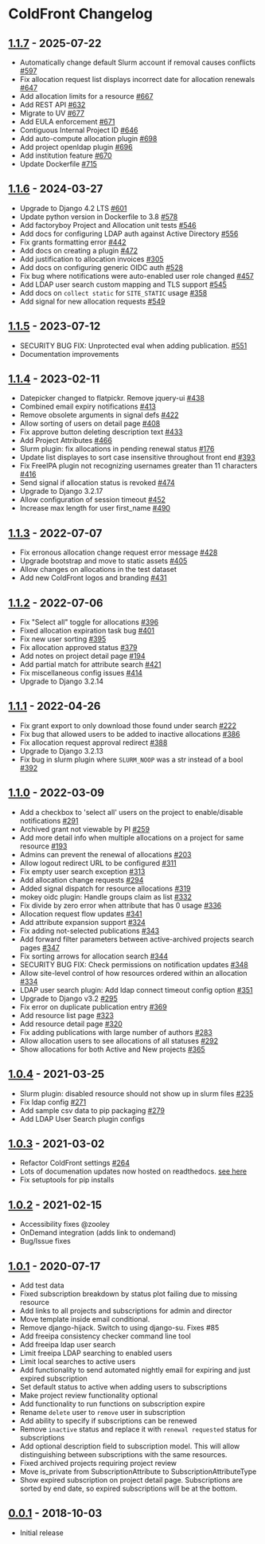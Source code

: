 # ColdFront Changelog

## [1.1.7] - 2025-07-22

- Automatically change default Slurm account if removal causes conflicts [#597](https://github.com/ubccr/coldfront/pull/597)
- Fix allocation request list displays incorrect date for allocation renewals [#647](https://github.com/ubccr/coldfront/issues/647)
- Add allocation limits for a resource [#667](https://github.com/ubccr/coldfront/pull/667)
- Add REST API [#632](https://github.com/ubccr/coldfront/pull/632)
- Migrate to UV [#677](https://github.com/ubccr/coldfront/pull/677)
- Add EULA enforcement [#671](https://github.com/ubccr/coldfront/pull/671)
- Contiguous Internal Project ID [#646](https://github.com/ubccr/coldfront/pull/646)
- Add auto-compute allocation plugin [#698](https://github.com/ubccr/coldfront/pull/698)
- Add project openldap plugin [#696](https://github.com/ubccr/coldfront/pull/696)
- Add institution feature [#670](https://github.com/ubccr/coldfront/pull/670)
- Update Dockerfile [#715](https://github.com/ubccr/coldfront/pull/715)

## [1.1.6] - 2024-03-27

- Upgrade to Django 4.2 LTS [#601](https://github.com/ubccr/coldfront/pull/601)
- Update python version in Dockerfile to 3.8 [#578](https://github.com/ubccr/coldfront/pull/578)
- Add factoryboy Project and Allocation unit tests [#546](https://github.com/ubccr/coldfront/pull/546)
- Add docs for configuring LDAP auth against Active Directory [#556](https://github.com/ubccr/coldfront/pull/556)
- Fix grants formatting error [#442](https://github.com/ubccr/coldfront/issues/442)
- Add docs on creating a plugin [#472](https://github.com/ubccr/coldfront/issues/472)
- Add justification to allocation invoices [#305](https://github.com/ubccr/coldfront/issues/305)
- Add docs on configuring generic OIDC auth [#528](https://github.com/ubccr/coldfront/pull/528)
- Fix bug where notifications were auto-enabled user role changed [#457](https://github.com/ubccr/coldfront/issues/457)
- Add LDAP user search custom mapping and TLS support [#545](https://github.com/ubccr/coldfront/pull/545)
- Add docs on `collect static` for `SITE_STATIC` usage [#358](https://github.com/ubccr/coldfront/issues/358)
- Add signal for new allocation requests [#549](https://github.com/ubccr/coldfront/pull/549)

## [1.1.5] - 2023-07-12

- SECURITY BUG FIX: Unprotected eval when adding publication. [#551](https://github.com/ubccr/coldfront/pull/551)
- Documentation improvements

## [1.1.4] - 2023-02-11

- Datepicker changed to flatpickr. Remove jquery-ui [#438](https://github.com/ubccr/coldfront/issues/438)
- Combined email expiry notifications [#413](https://github.com/ubccr/coldfront/pull/413)
- Remove obsolete arguments in signal defs [#422](https://github.com/ubccr/coldfront/pull/422)
- Allow sorting of users on detail page [#408](https://github.com/ubccr/coldfront/issues/408)
- Fix approve button deleting description text [#433](https://github.com/ubccr/coldfront/issues/433)
- Add Project Attributes [#466](https://github.com/ubccr/coldfront/pull/466)
- Slurm plugin: fix allocations in pending renewal status [#176](https://github.com/ubccr/coldfront/issues/176)
- Update list displayes to sort case insensitive throughout front end [#393](https://github.com/ubccr/coldfront/issues/393)
- Fix FreeIPA plugin not recognizing usernames greater than 11 characters [#416](https://github.com/ubccr/coldfront/issues/416)
- Send signal if allocation status is revoked [#474](https://github.com/ubccr/coldfront/issues/474)
- Upgrade to Django 3.2.17
- Allow configuration of session timeout [#452](https://github.com/ubccr/coldfront/issues/452)
- Increase max length for user first_name [#490](https://github.com/ubccr/coldfront/pull/490)

## [1.1.3] - 2022-07-07

- Fix erronous allocation change request error message [#428](https://github.com/ubccr/coldfront/issues/428)
- Upgrade bootstrap and move to static assets [#405](https://github.com/ubccr/coldfront/issues/405) 
- Allow changes on allocations in the test dataset
- Add new ColdFront logos and branding [#431](https://github.com/ubccr/coldfront/pull/431)

## [1.1.2] - 2022-07-06

- Fix "Select all" toggle for allocations [#396](https://github.com/ubccr/coldfront/issues/396) 
- Fixed allocation expiration task bug [#401](https://github.com/ubccr/coldfront/pull/401)
- Fix new user sorting [#395](https://github.com/ubccr/coldfront/issues/395) 
- Fix allocation approved status [#379](https://github.com/ubccr/coldfront/issues/379) 
- Add notes on project detail page [#194](https://github.com/ubccr/coldfront/issues/194) 
- Add partial match for attribute search  [#421](https://github.com/ubccr/coldfront/pull/421)
- Fix miscellaneous config issues [#414](https://github.com/ubccr/coldfront/issues/414) 
- Upgrade to Django 3.2.14

## [1.1.1] - 2022-04-26

- Fix grant export to only download those found under search [#222](https://github.com/ubccr/coldfront/issues/222) 
- Fix bug that allowed users to be added to inactive allocations [#386](https://github.com/ubccr/coldfront/issues/386)
- Fix allocation request approval redirect [#388](https://github.com/ubccr/coldfront/issues/388)
- Upgrade to Django 3.2.13
- Fix bug in slurm plugin where `SLURM_NOOP` was a str instead of a bool [#392](https://github.com/ubccr/coldfront/pull/392)

## [1.1.0] - 2022-03-09

- Add a checkbox to 'select all' users on the project to enable/disable notifications [#291](https://github.com/ubccr/coldfront/issues/291)
- Archived grant not viewable by PI [#259](https://github.com/ubccr/coldfront/issues/259)
- Add more detail info when multiple allocations on a project for same resource [#193](https://github.com/ubccr/coldfront/issues/193)
- Admins can prevent the renewal of allocations [#203](https://github.com/ubccr/coldfront/issues/203)
- Allow logout redirect URL to be configured [#311](https://github.com/ubccr/coldfront/pull/311)
- Fix empty user search exception [#313](https://github.com/ubccr/coldfront/issues/313)
- Add allocation change requests [#294](https://github.com/ubccr/coldfront/issues/294)
- Added signal dispatch for resource allocations [#319](https://github.com/ubccr/coldfront/pull/319)
- mokey oidc plugin: Handle groups claim as list [#332](https://github.com/ubccr/coldfront/pull/332)
- Fix divide by zero error when attribute that has 0 usage [#336](https://github.com/ubccr/coldfront/issues/336)
- Allocation request flow updates [#341](https://github.com/ubccr/coldfront/issues/341) 
- Add attribute expansion support [#324](https://github.com/ubccr/coldfront/pull/324)
- Fix adding not-selected publications [#343](https://github.com/ubccr/coldfront/pull/343)
- Add forward filter parameters between active-archived projects search pages [#347](https://github.com/ubccr/coldfront/pull/347)
- Fix sorting arrows for allocation search [#344](https://github.com/ubccr/coldfront/pull/344)
- SECURITY BUG FIX: Check permissions on notification updates [#348](https://github.com/ubccr/coldfront/pull/348) 
- Allow site-level control of how resources ordered within an allocation [#334](https://github.com/ubccr/coldfront/issues/334)
- LDAP user search plugin: Add ldap connect timeout config option [#351](https://github.com/ubccr/coldfront/pull/351)
- Upgrade to Django v3.2 [#295](https://github.com/ubccr/coldfront/issues/295)
- Fix error on duplicate publication entry [#369](https://github.com/ubccr/coldfront/issues/369)
- Add resource list page [#323](https://github.com/ubccr/coldfront/issues/322)
- Add resource detail page [#320](https://github.com/ubccr/coldfront/issues/320)
- Fix adding publications with large number of authors [#283](https://github.com/ubccr/coldfront/issues/283)
- Allow allocation users to see allocations of all statuses [#292](https://github.com/ubccr/coldfront/issues/292)
- Show allocations for both Active and New projects [#365](https://github.com/ubccr/coldfront/pull/365)

## [1.0.4] - 2021-03-25

- Slurm plugin: disabled resource should not show up in slurm files [#235](https://github.com/ubccr/coldfront/issues/235)
- Fix ldap config [#271](https://github.com/ubccr/coldfront/issues/271)
- Add sample csv data to pip packaging [#279](https://github.com/ubccr/coldfront/issues/279)
- Add LDAP User Search plugin configs

## [1.0.3] - 2021-03-02

- Refactor ColdFront settings [#264](https://github.com/ubccr/coldfront/pull/264)
- Lots of documenation updates now hosted on readthedocs. [see here](https://coldfront.readthedocs.io)
- Fix setuptools for pip installs

## [1.0.2] - 2021-02-15

- Accessibility fixes @zooley
- OnDemand integration (adds link to ondemand)
- Bug/Issue fixes

## [1.0.1] - 2020-07-17

- Add test data
- Fixed subscription breakdown by status plot failing due to missing resource
- Add links to all projects and subscriptions for admin and director 
- Move template inside email conditional.
- Remove django-hijack. Switch to using django-su. Fixes #85
- Add freeipa consistency checker command line tool
- Add freeipa ldap user search
- Limit freeipa LDAP searching to enabled users
- Limit local searches to active users
- Add functionality to send automated nightly email for expiring and just expired subscription
- Set default status to active when adding users to subscriptions
- Make project review functionality optional 
- Add functionality to run functions on subscription expire
- Rename `delete` user to `remove` user in subscription
- Add ability to specify if subscriptions can be renewed
- Remove `inactive` status and replace it with `renewal requested` status for subscriptions
- Add optional description field to subscription model. This will allow distinguishing between subscriptions with the same resources.
- Fixed archived projects requiring project review
- Move is_private from SubscriptionAttribute to SubscriptionAttributeType
- Show expired subscription on project detail page. Subscriptions are sorted by end date, so expired subscriptions will be at the bottom. 

## [0.0.1] - 2018-10-03

- Initial release

[0.0.1]: https://github.com/ubccr/coldfront/releases/tag/v0.0.1
[1.0.1]: https://github.com/ubccr/coldfront/releases/tag/v1.0.1
[1.0.2]: https://github.com/ubccr/coldfront/releases/tag/v1.0.2
[1.0.3]: https://github.com/ubccr/coldfront/releases/tag/v1.0.3
[1.0.4]: https://github.com/ubccr/coldfront/releases/tag/v1.0.4
[1.1.0]: https://github.com/ubccr/coldfront/releases/tag/v1.1.0
[1.1.1]: https://github.com/ubccr/coldfront/releases/tag/v1.1.1
[1.1.2]: https://github.com/ubccr/coldfront/releases/tag/v1.1.2
[1.1.3]: https://github.com/ubccr/coldfront/releases/tag/v1.1.3
[1.1.4]: https://github.com/ubccr/coldfront/releases/tag/v1.1.4
[1.1.5]: https://github.com/ubccr/coldfront/releases/tag/v1.1.5
[1.1.6]: https://github.com/ubccr/coldfront/releases/tag/v1.1.6
[1.1.7]: https://github.com/ubccr/coldfront/releases/tag/v1.1.7
[Unreleased]: https://github.com/ubccr/coldfront/compare/v1.1.7...HEAD
